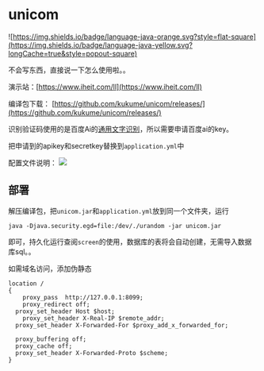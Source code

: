 # unicom
![https://img.shields.io/badge/language-java-orange.svg?style=flat-square](https://img.shields.io/badge/language-java-yellow.svg?longCache=true&style=popout-square)

不会写东西，直接说一下怎么使用啦。。

演示站：[https://www.iheit.com/ll](https://www.iheit.com/ll)

编译包下载： [https://github.com/kukume/unicom/releases/](https://github.com/kukume/unicom/releases/)

识别验证码使用的是百度Ai的[通用文字识别](https://cloud.baidu.com/product/ocr/general)，所以需要申请百度ai的key。

把申请到的apikey和secretkey替换到`application.yml`中

配置文件说明：
![](https://img.kuku.me/links/kuku/126cb0211042025.png)

## 部署

解压编译包，把`unicom.jar`和`application.yml`放到同一个文件夹，运行
```shell
java -Djava.security.egd=file:/dev/./urandom -jar unicom.jar
```
即可，持久化运行查阅`screen`的使用，数据库的表将会自动创建，无需导入数据库sql。。

如需域名访问，添加伪静态
```
location / 
{
	proxy_pass  http://127.0.0.1:8099;
	proxy_redirect off;
  proxy_set_header Host $host;
	proxy_set_header X-Real-IP $remote_addr;
  proxy_set_header X-Forwarded-For $proxy_add_x_forwarded_for;

  proxy_buffering off;
  proxy_cache off;
  proxy_set_header X-Forwarded-Proto $scheme;
}
```
